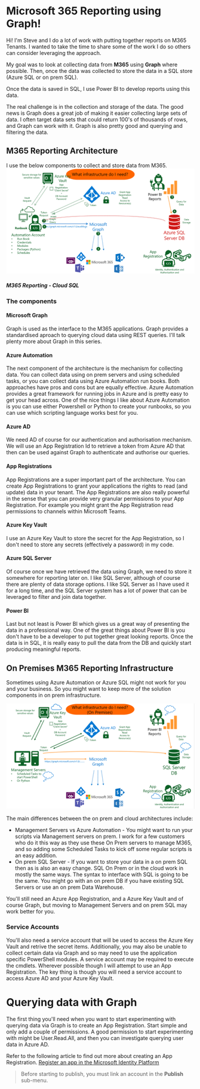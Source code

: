 # Microsoft 365 Reporting using Graph!

Hi! I'm Steve and I do a lot of work with putting together reports on M365 Tenants. I wanted to take the time to share some of the work I do so others can consider leveraging the approach. 

My goal was to look at collecting data from **M365** using **Graph** where possible. Then, once the data was collected to store the data in a SQL store (Azure SQL or on prem SQL).

Once the data is saved in SQL, I use Power BI to develop reports using this data. 

The real challenge is in the collection and storage of the data. The good news is Graph does a great job of making it easier collecting large sets of data. I often target data sets that could return 100's of thousands of rows, and Graph can work with it. Graph is also pretty good and querying and filtering the data.


## M365 Reporting Architecture
I use the below components to collect and store data from M365.
![M365 Reporting Architecture](/static/images/1-1.png)
##### M365 Reporting - Cloud SQL

### The components

#### Microsoft Graph
Graph is used as the interface to the M365 applications. Graph provides a standardised aproach to querying cloud data using REST queries. I'll talk plenty more about Graph in this series.

#### Azure Automation
The next component of the architecture is the mechanism for collecting data. You can collect data using on prem servers and using scheduled tasks, or you can collect data using Azure Automation run books. Both approaches have pros and cons but are equally effective. Azure Automation provides a great framework for running jobs in Azure and is pretty easy to get your head across. One of the nice things  I like about Azure Automation is you can use either Powershell or Python to create your runbooks, so you can use which scripting language works best for you.

#### Azure AD
We need AD of course for our authentication and authorisation mechanism. We will use an App Registration Id to retrieve a token from Azure AD that then can be used against Graph to authenticate and authorise our queries.

#### App Registrations
App Registrations are a super important part of the architecture. You can create App Registrations to grant your applications the rights to read (and update) data in your tenant. The App Registrations are also really powerful in the sense that you can provide very granular permissions to your App Registration. For example you might grant the App Registration read permissions to channels within Microsoft Teams.

#### Azure Key Vault
I use an Azure Key Vault to store the secret for the App Registration, so I don't need to store any secrets (effectively a password) in my code.

#### Azure SQL Server

Of course once we have retrieved the data using Graph, we need to store it somewhere for reporting later on. I like SQL Server, although of course there are plenty of data storage options. I like SQL Server as I have used it for a long time, and the SQL Server system has a lot of power that can be leveraged to filter and join data together.

#### Power BI
Last but not least is Power BI which gives us a great way of presenting the data in a professional way. One of the great things about Power BI is you don't have to be a developer to put together great looking reports. Once the data is in SQL, it is really easy to pull the data from the DB and quickly start producing meaningful reports.

## On Premises M365 Reporting Infrastructure

Sometimes using Azure Automation or Azure SQL might not work for you and your business. So you might want to keep more of the solution components in on prem infrastructure.

![M365 Reporting Architecture](/static/images/1-2.png)


The main differences between the on prem and cloud architectures include:
- Management Servers vs Azure Automation - You might want to run your scripts via Management servers on prem. I work for a few customers who do it this way as they use these On Prem servers to manage M365, and so adding some Scheduled Tasks to kick off some regular scripts is an easy addition.
- On prem SQL Server - If you want to store your data in a on prem SQL then as is also an easy change. SQL On Prem or in the cloud work in mostly the same ways. The syntax to interface with SQL is going to be the same. You might go with an on prem DB if you have existing SQL Servers or use an on prem Data Warehouse.

You'll still need an Azure App Registration, and a Azure Key Vault and of course Graph, but moving to Management Servers and on prem SQL may work better for you.

### Service Accounts

You'll also need a service account that will be used to access the Azure Key Vault and retrive the secret items. Additionally, you may also be unable to collect certain data via Graph and so may need to use the application specific PowerShell modules. A service account may be required to execute the cmdlets. Wherever possible though I will attempt to use an App Registration. The key thing is though you will need a service account to access Azure AD and your Azure Key Vault.



# Querying data with Graph

The first thing you'll need when you want to start experimenting with querying data via Graph is to create an App Registration. Start simple and only add a couple of permissions. A good permission to start experimenting with might be User.Read.All, and then you can investigate querying user data in Azure AD.

Refer to the following article to find out more about creating an App Registration. [Register an app in the Microsoft Identity Platform](https://docs.microsoft.com/en-us/azure/active-directory/develop/quickstart-register-app)

> Before starting to publish, you must link an account in the **Publish** sub-menu.
